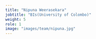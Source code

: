 ```yaml
---
title: "Nipuna Weerasekara"
jobtitle: "BIs(University of Colombo)"
weight: 5
role: 1
image: "images/team/nipuna.jpg"
---
```



